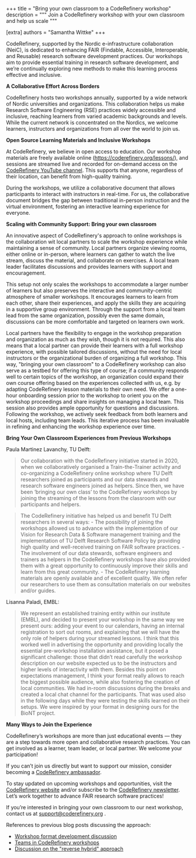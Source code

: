 +++
title = "Bring your own classroom to a CodeRefinery workshop"
description = """
Join a CodeRefinery workshop with your own classroom and help us scale
"""

[extra]
authors = "Samantha Wittke"
+++


CodeRefinery, supported by the Nordic e-infrastructure collaboration (NeiC), is dedicated to enhancing FAIR (Findable, Accessible, Interoperable, and Reusable)
research software development practices. Our workshops aim to provide essential training in research software development, and we’re continually exploring 
new methods to make this learning process effective and inclusive. 

**A Collaborative Effort Across Borders**

CodeRefinery hosts two workshops annually, supported by a wide network of Nordic universities and organizations. 
This collaboration helps us make Research Software Engineering (RSE) practices widely accessible and inclusive, reaching learners from varied academic backgrounds and levels.
While the current network is concentrated on the Nordics, we welcome learners, instructors and organizations from all over the world to join us.

**Open Source Learning Materials and Inclusive Workshops**

At CodeRefinery, we believe in open access to education. Our workshop materials are freely available online (https://coderefinery.org/lessons/), 
and sessions are streamed live and recorded for on-demand access on the [CodeRefinery YouTube channel](https://www.youtube.com/channel/UC47aupE7HKGduAjXKt1Gwrg). 
This supports that anyone, regardless of their location, can benefit from high-quality training.

During the workshops, we utilize a collaborative document that allows participants to interact with instructors in real-time. 
For us, the collaborative document bridges the gap between traditional in-person instruction and the virtual environment, fostering an interactive learning experience for everyone.

**Scaling with Community Support: Bring your own classroom**

An innovative aspect of CodeRefinery's approach to online workshops is the collaboration wit local partners to scale the workshop experience 
while maintaining a sense of community. Local partners organize viewing rooms, either online or in-person, where learners can gather to watch the live stream, discuss the material, and collaborate on exercises. A local team leader facilitates discussions and provides learners with support and encouragement. 

This setup not only scales the workshops to accommodate a larger number of learners but also preserves the interactive and community-centric 
atmosphere of smaller workshops. It encourages learners to learn from each other, share their experiences, and apply the skills they are 
acquiring in a supportive group environment. Through the support from a local team lead from the same organization, possibly even the same domain,
discussions can be more comfortable and targeted on learners own work. 

Local partners have the flexibility to engage in the workshop preparation and organization as much as they wish, though it is not required. 
This also means that a local partner can provide their learners with a full workshop experience, with possible tailored discussions, 
without the need for local instructors or the organizational burden of organizing a full workshop. This way, "bringing your own classroom" to a CodeRefinery workshop can also serve as a testbed for offering this type of course; if a community responds well to certain topics of the workshop, an organization could expand their own course offering based on the experiences collected with us, e.g. by adapting CodeRefinery lesson materials to their own need.
We offer a one-hour onboarding session prior to the workshop to orient you on the workshop proceedings and share insights on managing a local team. 
This session also provides ample opportunity for questions and discussions. Following the workshop, we actively seek feedback from both learners 
and local hosts, including team leads. This iterative process has been invaluable in refining and enhancing the workshop experience over time.

**Bring Your Own Classroom Experiences from Previous Workshops**

Paula Martinez Lavanchy, TU Delft: 

> Our collaboration with the CodeRefinery initiative started in 2020, when we collaboratively organised a Train-the-Trainer activity and co-organizing a CodeRefinery online workshop where TU Delft researchers joined as participants and our data stewards and research software engineers joined as helpers. Since then, we have been ‘bringing our own class’ to the CodeRefinery workshops by joining the streaming of the lessons from the classroom with our participants and helpers.

> The CodeRefinery initiative has helped us and benefit TU Delft researchers in several ways:
    - The possibility of joining the workshops allowed us to advance with the implementation of our Vision for Research Data & Software management training and the implementation of TU Delft Research Software Policy by providing high quality and well-received training on FAIR software practices.
    - The involvement of our data stewards, software engineers and trainers as helpers in the CodeRefinery workshops have also provided them with a great opportunity to continuously improve their skills and learn from this great community.
    - The CodeRefinery learning materials are openly available and of excellent quality. We often refer our researchers to use them as consultation materials on our websites and/or guides.

Lisanna Paladi, EMBL: 

> We represent an established training entity within our institute (EMBL), and decided to present your workshop in the same way we present ours: adding your event to our calendars, having an internal registration to sort out rooms, and explaining that we will have the only role of helpers during your streamed lessons. I think that this worked well in advertising the opportunity and providing locally the essential pre-workshop installation assistance, but it posed a significant challenge: those that didn’t read carefully the workshop description on our website expected us to be the instructors and higher levels of interactivity with them. 
Besides this point on expectations management, I think your format really allows to reach the biggest possible audience, while also fostering the creation of local communities. We had in-room discussions during the breaks and created a local chat channel for the participants. That was used also in the following days while they were testing the skills learned on their setups. We were inspired by your format in designing ours for the BioNT project.

**Many Ways to Join the Experience**

CodeRefinery’s workshops are more than just educational events — they are a step towards more open and collaborative research practices. 
You can get involved as a learner, team leader, or local partner. We welcome your participation!

If you can’t join us directly but want to support our mission, consider becoming a [CodeRefinery ambassador](https://coderefinery.org/join/individuals/#coderefinery-ambassador). 

To stay updated on upcoming workshops and opportunities, visit the [CodeRefinery website](https://coderefinery.org) and/or subscribe 
to the [CodeRefinery newsletter](https://postit.csc.fi/sympa/subscribe/coderefinery). Let’s work together to advance FAIR research software practices!


If you’re interested in bringing your own classroom to our next workshop, contact us at support@coderefinery.org .


References to previous blog posts discussing the approach:
- [Workshop format development discussion](https://coderefinery.org/blog/workshop-plan/)
- [Teams in CodeRefinery workshops](https://coderefinery.org/blog/2022/11/28/teams/)
- [Discussion on the "reverse hybrid" approach](https://coderefinery.org/blog/2022/11/07/reverse-hybrid/)
